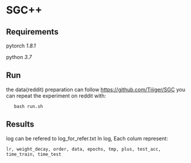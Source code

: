 # SGC++

## Requirements
pytorch *1.8.1*

python *3.7*

## Run

the data(reddit) preparation can follow https://github.com/Tiiiger/SGC
you can repeat the experiment on reddit with: 

`   bash run.sh` 
    
## Results
log can be refered to log_for_refer.txt
In log, Each colum represent:

`
lr, weight_decay, order, data, epochs, tmp, plus, test_acc, time_train, time_test
`

